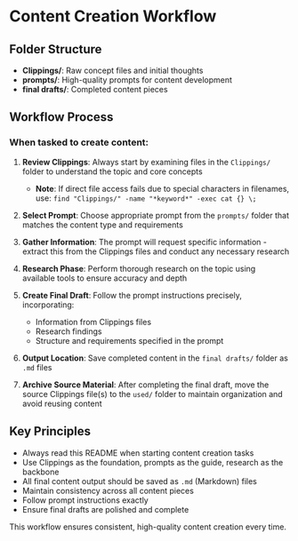 # Content Creation Workflow

## Folder Structure
- **Clippings/**: Raw concept files and initial thoughts
- **prompts/**: High-quality prompts for content development
- **final drafts/**: Completed content pieces

## Workflow Process

### When tasked to create content:

1. **Review Clippings**: Always start by examining files in the `Clippings/` folder to understand the topic and core concepts
   - **Note**: If direct file access fails due to special characters in filenames, use: `find "Clippings/" -name "*keyword*" -exec cat {} \;`

2. **Select Prompt**: Choose appropriate prompt from the `prompts/` folder that matches the content type and requirements

3. **Gather Information**: The prompt will request specific information - extract this from the Clippings files and conduct any necessary research

4. **Research Phase**: Perform thorough research on the topic using available tools to ensure accuracy and depth

5. **Create Final Draft**: Follow the prompt instructions precisely, incorporating:
   - Information from Clippings files
   - Research findings
   - Structure and requirements specified in the prompt

6. **Output Location**: Save completed content in the `final drafts/` folder as `.md` files

7. **Archive Source Material**: After completing the final draft, move the source Clippings file(s) to the `used/` folder to maintain organization and avoid reusing content

## Key Principles
- Always read this README when starting content creation tasks
- Use Clippings as the foundation, prompts as the guide, research as the backbone
- All final content output should be saved as `.md` (Markdown) files
- Maintain consistency across all content pieces
- Follow prompt instructions exactly
- Ensure final drafts are polished and complete

This workflow ensures consistent, high-quality content creation every time.